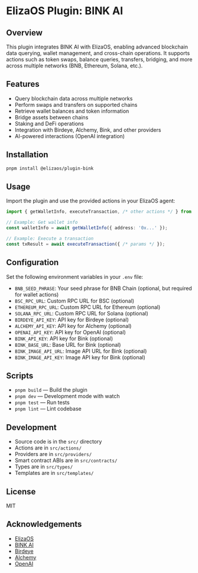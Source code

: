 # ElizaOS Plugin: BINK AI

## Overview
This plugin integrates BINK AI with ElizaOS, enabling advanced blockchain data querying, wallet management, and cross-chain operations. It supports actions such as token swaps, balance queries, transfers, bridging, and more across multiple networks (BNB, Ethereum, Solana, etc.).

## Features
- Query blockchain data across multiple networks
- Perform swaps and transfers on supported chains
- Retrieve wallet balances and token information
- Bridge assets between chains
- Staking and DeFi operations
- Integration with Birdeye, Alchemy, Bink, and other providers
- AI-powered interactions (OpenAI integration)

## Installation
```bash
pnpm install @elizaos/plugin-bink
```

## Usage
Import the plugin and use the provided actions in your ElizaOS agent:

```typescript
import { getWalletInfo, executeTransaction, /* other actions */ } from '@elizaos/plugin-bink';

// Example: Get wallet info
const walletInfo = await getWalletInfo({ address: '0x...' });

// Example: Execute a transaction
const txResult = await executeTransaction({ /* params */ });
```

## Configuration
Set the following environment variables in your `.env` file:

- `BNB_SEED_PHRASE`: Your seed phrase for BNB Chain (optional, but required for wallet actions)
- `BSC_RPC_URL`: Custom RPC URL for BSC (optional)
- `ETHEREUM_RPC_URL`: Custom RPC URL for Ethereum (optional)
- `SOLANA_RPC_URL`: Custom RPC URL for Solana (optional)
- `BIRDEYE_API_KEY`: API key for Birdeye (optional)
- `ALCHEMY_API_KEY`: API key for Alchemy (optional)
- `OPENAI_API_KEY`: API key for OpenAI (optional)
- `BINK_API_KEY`: API key for Bink (optional)
- `BINK_BASE_URL`: Base URL for Bink (optional)
- `BINK_IMAGE_API_URL`: Image API URL for Bink (optional)
- `BINK_IMAGE_API_KEY`: Image API key for Bink (optional)

## Scripts
- `pnpm build` — Build the plugin
- `pnpm dev` — Development mode with watch
- `pnpm test` — Run tests
- `pnpm lint` — Lint codebase

## Development
- Source code is in the `src/` directory
- Actions are in `src/actions/`
- Providers are in `src/providers/`
- Smart contract ABIs are in `src/contracts/`
- Types are in `src/types/`
- Templates are in `src/templates/`

## License
MIT

## Acknowledgements
- [ElizaOS](https://github.com/elizaos)
- [BINK AI](https://github.com/binkai)
- [Birdeye](https://birdeye.so)
- [Alchemy](https://www.alchemy.com)
- [OpenAI](https://openai.com)
